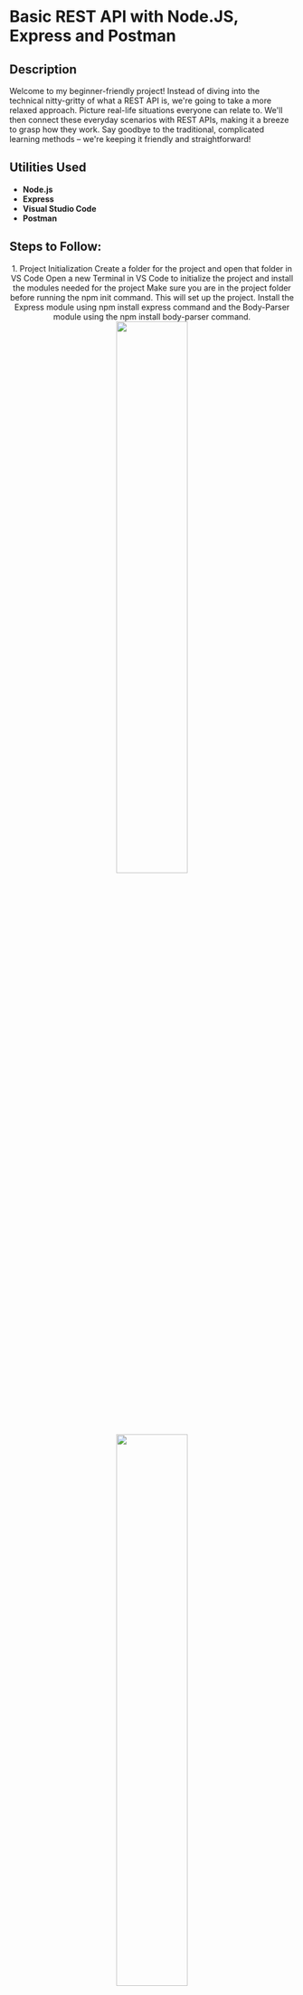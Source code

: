 <h1>Basic REST API with Node.JS, Express and Postman</h1>

<h2>Description</h2>
Welcome to my beginner-friendly project! Instead of diving into the technical nitty-gritty of what a REST API is, we're going to take a more relaxed approach. Picture real-life situations everyone can relate to. We'll then connect these everyday scenarios with REST APIs, making it a breeze to grasp how they work. Say goodbye to the traditional, complicated learning methods – we're keeping it friendly and straightforward!<br />


<h2>Utilities Used</h2>

- <b>Node.js</b> 
- <b>Express</b>
- <b>Visual Studio Code</b>
- <b>Postman</b>

<h2>Steps to Follow:</h2>

<p align="center">
1.	Project Initialization
Create a folder for the project and open that folder in VS Code
Open a new Terminal in VS Code to initialize the project and install the modules needed for the project
Make sure you are in the project folder before running the npm init command. This will set up the project.
Install the Express module using npm install express command and the Body-Parser module using the npm install body-parser command.
<br/>
<img src="https://i.imgur.com/aPZz3L2.png" height="50%" width="50%"/>
<br />
  <br/>
<img src="https://i.imgur.com/iCGKhng.png" height="50%" width="50%"/>
<br />
  <br/>
<img src="https://i.imgur.com/uWybjZ6.png" height="50%" width="50%"/>
<br />
<br />
2.	Building API Scaffolding/Outline
<br>Create Express App:
Set up your Express app by creating an entry file (e.g. index.js). Import Express, create an instance of the app, and listen on a specific port (e.g. 3000).
<br>Define API Routes:
Plan the routes for GET, POST, PUT, DELETE methods.
  <br/>
<img src="https://i.imgur.com/p0nIbH9.png" height="50%" width="50%" />
<br />
<br />
3.	Building Pseudo Patient Database
Create a Data Model:
Define a simple data model for patients. Create a JavaScript object with properties like firstname, lastname, ssn, and phone.

 <br/>
<img src="https://i.imgur.com/hoxvdMe.png" height="50%" width="50%"/>
<br />
<br />
4.	Get Patient Records (API route)  <br/>
<img src="https://i.imgur.com/Jik6D4k.png" height="50%" width="50%"/>
<br />
<br />
5.	Create a New Patient  <br/>
<img src="https://i.imgur.com/Mxm3xtT.png" height="50%" width="50%"/>
<br />
<br />
6.	Update a Patient's Phone Number <br/>
<img src="https://i.imgur.com/T32ahBI.png" height="50%" width="50%"/>
<br />
<br />
7.	Delete a Patient and Patient Records  <br/>
<img src="https://i.imgur.com/OMUxLXD.png" height="50%" width="50%"/>
</p>

<!--
 ```diff
- text in red
+ text in green
! text in orange
# text in gray
@@ text in purple (and bold)@@
```
--!>
